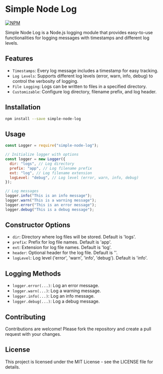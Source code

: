 # Simple Node Log

[![NPM](https://img.shields.io/npm/v/simple-node-log.svg)](https://www.npmjs.com/package/simple-node-log)

Simple Node Log is a Node.js logging module that provides easy-to-use functionalities for logging messages with timestamps and different log levels.

## Features

- `Timestamps`: Every log message includes a timestamp for easy tracking.
- `Log Levels`: Supports different log levels (error, warn, info, debug) to control the verbosity of logging.
- `File Logging`: Logs can be written to files in a specified directory.
- `Customizable`: Configure log directory, filename prefix, and log header.

## Installation

```bash
npm install --save simple-node-log
```

## Usage

```js
const Logger = require("simple-node-log");

// Initialize logger with options
const logger = new Logger({
  dir: "logs", // Log directory
  prefix: "app", // Log filename prefix
  ext: "log", // Log filename extension
  logLevel: "debug", // Log level (error, warn, info, debug)
});

// Log messages
logger.info("This is an info message");
logger.warn("This is a warning message");
logger.error("This is an error message");
logger.debug("This is a debug message");
```

## Constructor Options

- `dir`: Directory where log files will be stored. Default is 'logs'.
- `prefix`: Prefix for log file names. Default is 'app'.
- `ext`: Extension for log file names. Default is 'log'.
- `header`: Optional header for the log file. Default is ''.
- `logLevel`: Log level ('error', 'warn', 'info', 'debug'). Default is 'info'.

## Logging Methods

- `logger.error(...)`: Log an error message.
- `logger.warn(...)`: Log a warning message.
- `logger.info(...)`: Log an info message.
- `logger.debug(...)`: Log a debug message.

## Contributing

Contributions are welcome! Please fork the repository and create a pull request with your changes.

## License

This project is licensed under the MIT License - see the LICENSE file for details.
